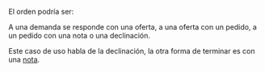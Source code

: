 El orden podría ser:

A una demanda se responde con una oferta, a una oferta con un pedido, a un pedido con una nota o una declinación.

Este caso de uso habla de la declinación, la otra forma de terminar es con una [nota](generar_nota.md).
